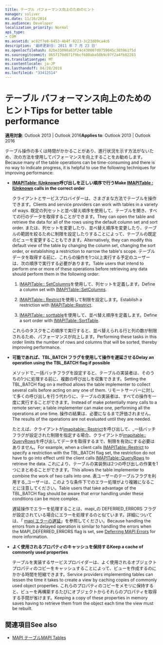 ```yaml
---
title: テーブル パフォーマンス向上のためのヒント
manager: soliver
ms.date: 11/16/2014
ms.audience: Developer
localization_priority: Normal
api_type:
- COM
ms.assetid: ac82f7e8-6453-4b4f-8223-3c23d09ca4c6
description: '最終更新日: 2011 年 7 月 23 日'
ms.openlocfilehash: 82be33090a63f24c430007d9759045c365961f5d
ms.sourcegitcommit: 8657170d071f9bcf680aba50b9c07f2a4fb82283
ms.translationtype: MT
ms.contentlocale: ja-JP
ms.lasthandoff: 04/28/2019
ms.locfileid: "33412514"
---
```

# <a name="tips-for-better-table-performance"></a><span data-ttu-id="02228-103">テーブル パフォーマンス向上のためのヒント</span><span class="sxs-lookup"><span data-stu-id="02228-103">Tips for better table performance</span></span>
  
<span data-ttu-id="02228-104">**適用対象**: Outlook 2013 | Outlook 2016</span><span class="sxs-lookup"><span data-stu-id="02228-104">**Applies to**: Outlook 2013 | Outlook 2016</span></span> 
  
<span data-ttu-id="02228-105">テーブル操作の多くは時間がかかることがあり、進行状況を示す方法がないため、次の方法を使用してパフォーマンスを向上することをお勧めします。</span><span class="sxs-lookup"><span data-stu-id="02228-105">Because many of the table operations can be time-consuming and there is no way to indicate progress, it is helpful to use the following techniques for improving performance:</span></span>
  
- <span data-ttu-id="02228-106">**[IMAPITable: IUnknown](imapitableiunknown.md)呼び出しを正しい順序で行う**</span><span class="sxs-lookup"><span data-stu-id="02228-106">**Make [IMAPITable : IUnknown](imapitableiunknown.md) calls in the correct order**</span></span>
    
   <span data-ttu-id="02228-107">クライアントとサービスプロバイダーは、さまざまな方法でテーブルを操作できます。</span><span class="sxs-lookup"><span data-stu-id="02228-107">Clients and service providers can work with tables in a variety of ways.</span></span> <span data-ttu-id="02228-108">既定の列セットと並べ替え順序を使用して、テーブルを開き、すべての行のデータを取得することができます。</span><span class="sxs-lookup"><span data-stu-id="02228-108">They can open the table and retrieve the data for all of the rows using the default column set and sort order.</span></span> <span data-ttu-id="02228-109">または、列セットを変更したり、並べ替え順序を変更したり、テーブルの範囲を絞るために制限を設定したりすることによって、テーブルの既定のビューを変更することもできます。</span><span class="sxs-lookup"><span data-stu-id="02228-109">Alternatively, they can modify this default view of the table by changing the column set, changing the sort order, or establishing a restriction to narrow the table's scope.</span></span> <span data-ttu-id="02228-110">テーブルデータを取得する前に、これらの操作を1つ以上実行する予定のユーザーは、次の順序で実行する必要があります。</span><span class="sxs-lookup"><span data-stu-id="02228-110">Table users that intend to perform one or more of these operations before retrieving any data should perform them in the following order:</span></span>
    
    1. <span data-ttu-id="02228-111">[IMAPITable:: SetColumns](imapitable-setcolumns.md)を使用して、列セットを定義します。</span><span class="sxs-lookup"><span data-stu-id="02228-111">Define a column set with [IMAPITable::SetColumns](imapitable-setcolumns.md).</span></span>
        
    2. <span data-ttu-id="02228-112">[IMAPITable:: Restrict](imapitable-restrict.md)を使用して制限を設定します。</span><span class="sxs-lookup"><span data-stu-id="02228-112">Establish a restriction with [IMAPITable::Restrict](imapitable-restrict.md).</span></span>
        
    3. <span data-ttu-id="02228-113">[IMAPITable:: sorttable](imapitable-sorttable.md)を使用して、並べ替え順序を定義します。</span><span class="sxs-lookup"><span data-stu-id="02228-113">Define a sort order with [IMAPITable::SortTable](imapitable-sorttable.md).</span></span>
    
    <span data-ttu-id="02228-114">これらのタスクをこの順序で実行すると、並べ替えられる行と列の数が制限されるため、パフォーマンスが向上します。</span><span class="sxs-lookup"><span data-stu-id="02228-114">Performing these tasks in this order limits the number of rows and columns that will be sorted, thereby improving performance.</span></span>
    
- <span data-ttu-id="02228-115">**可能であれば、TBL_BATCH フラグを使用して操作を遅延させる**</span><span class="sxs-lookup"><span data-stu-id="02228-115">**Delay an operation using the TBL_BATCH flag if possible**</span></span>
    
    <span data-ttu-id="02228-116">メソッドで\_一括バッチフラグを設定すると、テーブルの実装者は、そのうちの1つに処理する前に、複数の呼び出しを収集できます。</span><span class="sxs-lookup"><span data-stu-id="02228-116">Setting the TBL\_BATCH flag on a method allows the table implementer to collect several calls before acting on any one of them.</span></span> <span data-ttu-id="02228-117">リモートサーバーに対して多くの呼び出しを行う代わりに、テーブルの実装者は、すべての操作を一度に実行することができます。</span><span class="sxs-lookup"><span data-stu-id="02228-117">Instead of make potentially many calls to a remote server; a table implementer can make one, performing all the operations at one time.</span></span> <span data-ttu-id="02228-118">操作の結果は、必要になるまで評価されません。</span><span class="sxs-lookup"><span data-stu-id="02228-118">The results of the operations are not evaluated until they are needed.</span></span> 
    
    <span data-ttu-id="02228-119">たとえば、クライアントが[imapitable:: Restrict](imapitable-restrict.md)を呼び出して、\_一括バッチフラグが設定された制限を指定する場合、クライアントが[imapitable:: QueryRows](imapitable-queryrows.md)を呼び出してデータを取得するまで、制限を有効にする必要はありません。</span><span class="sxs-lookup"><span data-stu-id="02228-119">For example, when a client calls [IMAPITable::Restrict](imapitable-restrict.md) to specify a restriction with the TBL\_BATCH flag set, the restriction do not have to go into effect until the client calls [IMAPITable::QueryRows](imapitable-queryrows.md) to retrieve the data.</span></span> <span data-ttu-id="02228-120">これにより、テーブルの実装側は2つの呼び出しの作業を1つにまとめることができます。</span><span class="sxs-lookup"><span data-stu-id="02228-120">This allows the table implementer to combine the work of two calls into one.</span></span> <span data-ttu-id="02228-121">表ユーザーのテーブルフラグを利用する\_ユーザーは、このような条件下でのエラー処理がより複雑になることに注意してください。</span><span class="sxs-lookup"><span data-stu-id="02228-121">Table users that take advantage of the TBL\_BATCH flag should be aware that error handling under these conditions can be more complex.</span></span> 
    
    <span data-ttu-id="02228-122">遅延操作でエラーを処理することは、mapi\_の DEFERRED_ERRORS フラグが設定されている場合にエラーを処理するのと似ています。詳細については、「 [mapi エラーの遅延](deferring-mapi-errors.md)」を参照してください。</span><span class="sxs-lookup"><span data-stu-id="02228-122">Because handling the errors from a delayed operation is similar to handling the errors when the MAPI\_DEFERRED_ERRORS flag is set, see [Deferring MAPI Errors](deferring-mapi-errors.md) for more information.</span></span> 
    
- <span data-ttu-id="02228-123">**よく使用されるプロパティのキャッシュを保持する**</span><span class="sxs-lookup"><span data-stu-id="02228-123">**Keep a cache of commonly used properties**</span></span>
    
    <span data-ttu-id="02228-124">テーブルを実装するサービスプロバイダーは、よく使用されるオブジェクトプロパティのコピーをキャッシュすることによって、ビューを作成するのにかかる時間を短縮できます。</span><span class="sxs-lookup"><span data-stu-id="02228-124">Service providers implementing tables can lessen the time it takes to create a view by caching copies of commonly used object properties.</span></span> <span data-ttu-id="02228-125">これらのプロパティのコピーをメモリに保持すると、ビューを再構築するたびにオブジェクトからそれらのプロパティを取得する手間が省けます。</span><span class="sxs-lookup"><span data-stu-id="02228-125">Keeping a copy of these properties in memory saves having to retrieve them from the object each time the view must be rebuilt.</span></span>
    
## <a name="see-also"></a><span data-ttu-id="02228-126">関連項目</span><span class="sxs-lookup"><span data-stu-id="02228-126">See also</span></span>

- [<span data-ttu-id="02228-127">MAPI テーブル</span><span class="sxs-lookup"><span data-stu-id="02228-127">MAPI Tables</span></span>](mapi-tables.md)

